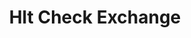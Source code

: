 ---
title: Hlt Check Exchange
slug: hlt-check-exchange
updated-on: '2024-05-30T13:44:31.749Z'
created-on: '2024-05-30T13:41:46.671Z'
published-on: '2024-05-30T13:54:32.469Z'
f_city-state-2:
- cms/city/pikeville-ky.md
- cms/city/paintsville-ky.md
- cms/city/corbin-ky.md
- cms/city/ashland-ky.md
- cms/city/morehead-ky.md
f_locations:
- cms/payday-loan/hlt-check-exchange-19420.md
- cms/payday-loan/hlt-check-exchange-19421.md
- cms/payday-loan/hlt-check-exchange-19422.md
- cms/payday-loan/hlt-check-exchange-19423.md
- cms/payday-loan/hlt-check-exchange-19424.md
f_states:
- cms/state/kentucky.md
layout: '[company].html'
tags: company
---
